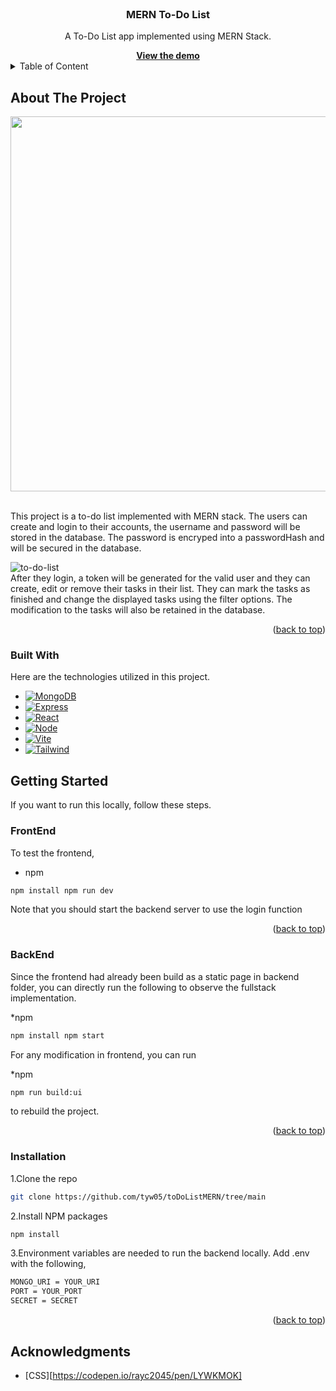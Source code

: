 
<br/>
<div align="center">
<h3 align="center"> MERN To-Do List </h3>
<p aligb="center">
  A To-Do List app implemented using MERN Stack.
</p>
<a href="https://todolist-2mdv.onrender.com"><strong>View the demo</strong></a>
</div>

<details>
<summary>Table of Content</summary>
</details>

## About The Project

<p align="center">
<img src="https://github.com/tyw05/toDoListMERN/assets/120542125/f0c13b27-c9b0-492a-8083-ba57046548b2" height="600">
</p>

<br/>
This project is a to-do list implemented with MERN stack. The users can create and login to their accounts, the username and password will be stored in the database.
The password is encryped into a passwordHash and will be secured in the database. 

![to-do-list](https://github.com/tyw05/toDoListMERN/assets/120542125/41d87f4b-d494-4c87-9952-5071eb21f589)
<br/>
After they login, a token will be generated for the valid user and they can create, edit or remove their tasks in their list.
They can mark the tasks as finished and change the displayed tasks using the filter options.
The modification to the tasks will also be retained in the database.

<p align="right">(<a href="#readme-top">back to top</a>)</p>

### Built With

Here are the technologies utilized in this project.

* [![MongoDB][MongoDB]][MongoDB-url]
* [![Express][Express.js]][Express-url]
* [![React][React.js]][React-url]
* [![Node][Node.js]][Node-url]
* [![Vite][Vite.js]][Vite-url]
* [![Tailwind][TailwindCSS]][Tailwind-url]

## Getting Started 

If you want to run this locally, follow these steps.

### FrontEnd

To test the frontend, 
* npm 
```sh
npm install npm run dev
```
Note that you should start the backend server to use the login function

<p align="right">(<a href="#readme-top">back to top</a>)</p>

### BackEnd

Since the frontend had already been build as a static page in backend folder, you can directly run the following to observe the fullstack implementation.

*npm
```sh 
npm install npm start
```

For any modification in frontend, you can run 

*npm
```sh
npm run build:ui
```

to rebuild the project.

<p align="right">(<a href="#readme-top">back to top</a>)</p>

### Installation
1.Clone the repo
   ```sh
   git clone https://github.com/tyw05/toDoListMERN/tree/main
   ```
2.Install NPM packages
   ```sh
   npm install
   ```
   
3.Environment variables are needed to run the backend locally. Add .env with the following,
   ```sh
   MONGO_URI = YOUR_URI
   PORT = YOUR_PORT
   SECRET = SECRET
   ```

<p align="right">(<a href="#readme-top">back to top</a>)</p>

## Acknowledgments
   * [CSS][https://codepen.io/rayc2045/pen/LYWKMOK]
<!-- MARKDOWN LINKS & IMAGES -->
[React.js]: https://img.shields.io/badge/React-20232A?style=for-the-badge&logo=react&logoColor=61DAFB
[React-url]: https://reactjs.org/
[Express.js]: https://img.shields.io/badge/express.js-%23404d59.svg?style=for-the-badge&logo=express&logoColor=%2361DAFB
[Express-url]: https://expressjs.com/
[MongoDB]: https://img.shields.io/badge/MongoDB-%234ea94b.svg?style=for-the-badge&logo=mongodb&logoColor=white
[MongoDB-url]: https://www.mongodb.com/
[Node.js]: https://img.shields.io/badge/node.js-6DA55F?style=for-the-badge&logo=node.js&logoColor=white
[Node-url]: https://nodejs.org/
[TailwindCSS]: https://img.shields.io/badge/tailwindcss-%2338B2AC.svg?style=for-the-badge&logo=tailwind-css&logoColor=white
[Tailwind-url]: https://tailwindcss.com/
[Vite.js]: https://img.shields.io/badge/vite-%23646CFF.svg?style=for-the-badge&logo=vite&logoColor=white
[Vite-url]: https://vitejs.dev/
